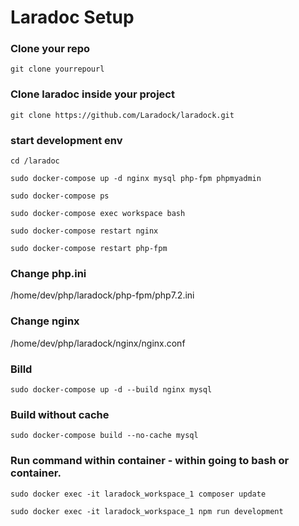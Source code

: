# Laradoc Setup


### Clone your repo

``` 
git clone yourrepourl
```

### Clone laradoc inside your project
```
git clone https://github.com/Laradock/laradock.git
```

### start development env
```
cd /laradoc

sudo docker-compose up -d nginx mysql php-fpm phpmyadmin

sudo docker-compose ps

sudo docker-compose exec workspace bash

sudo docker-compose restart nginx

sudo docker-compose restart php-fpm
```


### Change php.ini
/home/dev/php/laradock/php-fpm/php7.2.ini

### Change nginx
/home/dev/php/laradock/nginx/nginx.conf

### Billd
```
sudo docker-compose up -d --build nginx mysql
```

### Build without cache
```
sudo docker-compose build --no-cache mysql
```

### Run command within container - within going to bash or container.
``` 
sudo docker exec -it laradock_workspace_1 composer update

sudo docker exec -it laradock_workspace_1 npm run development
```
